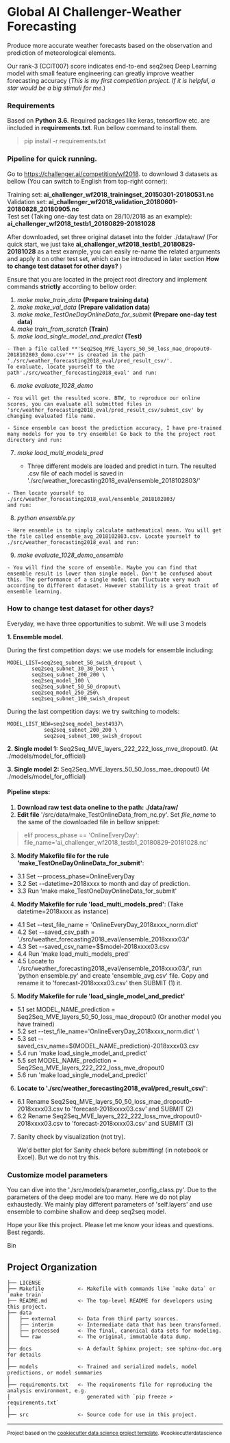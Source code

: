 Global AI Challenger-Weather Forecasting
==============================
Produce more accurate weather forecasts based on the observation and prediction of meteorological elements.

Our rank-3 (CCIT007) score indicates end-to-end seq2seq Deep Learning model with small feature engineering can greatly improve weather forecasting accuracy (*This is my first competition project. If it is helpful, a star would be a big stimuli for me.*)

### Requirements
Based on **Python 3.6.** Required packages like keras, tensorflow etc. are iincluded in **requirements.txt**. Run bellow command to install them.
> pip install -r requirements.txt

### Pipeline for quick running.
Go to https://challenger.ai/competition/wf2018. to downlowd 3 datasets as bellow (You can switch to English from top-right corner):

Training set: **ai_challenger_wf2018_trainingset_20150301-20180531.nc**  
Validation set: **ai_challenger_wf2018_validation_20180601-20180828_20180905.nc**  
Test set (Taking one-day test data on 28/10/2018 as an example): **ai_challenger_wf2018_testb1_20180829-20181028**

After downloaded, set three original dataset into the folder ./data/raw/
(For quick start, we just take  **ai_challenger_wf2018_testb1_20180829-20181028** as a test example, you can easily re-name the related arguments and apply it on other test set, which can be introduced in later section **How to change test dataset for other days?** )

Ensure that you are located in the project root directory and implement commands **strictly** according to bellow order:

  1. *make make_train_data* **(Prepare training data)**
  2. *make make_val_data* **(Prepare validation data)**
  3. *make make_TestOneDayOnlineData_for_submit* **(Prepare one-day test data)**
  4. *make train_from_scratch* **(Train)**
  5. *make load_single_model_and_predict* **(Test)**

    - Then a file called **'Seq2Seq_MVE_layers_50_50_loss_mae_dropout0-2018102803_demo.csv'** is created in the path './src/weather_forecasting2018_eval/pred_result_csv/'.
    To evaluate, locate yourself to the path'./src/weather_forecasting2018_eval' and run:

  6. *make evaluate_1028_demo*

    - You will get the resulted score. BTW, to reproduce our online scores, you can evaluate all submitted files in  'src/weather_forecasting2018_eval/pred_result_csv/submit_csv' by changing evaluated file name.

    - Since ensemble can boost the prediction accuracy, I have pre-trained many models for you to try ensemble! Go back to the the project root directory and run:

  7. *make load_multi_models_pred*

     - Three different models are loaded and predict in turn. The resulted .csv file of each model is saved in './src/weather_forecasting2018_eval/ensemble_2018102803/'

    - Then locate yourself to ./src/weather_forecasting2018_eval/ensemble_2018102803/
    and run:

  8. *python ensemble.py*

    - Here ensemble is to simply calculate mathematical mean. You will get the file called ensemble_avg_2018102803.csv. Locate yourself to ./src/weather_forecasting2018_eval and run:

  9. *make evaluate_1028_demo_ensemble*

    - You will find the score of ensemble. Maybe you can find that ensemble result is lower than single model. Don't be confused about this. The performance of a single model can fluctuate very much according to different dataset. However stability is a great trait of ensemble learning.

### How to change test dataset for other days?
Everyday, we have three opportunities to submit. We will use 3 models

**1. Ensemble model.**

  During the first competition days: we use models for ensemble including:

	MODEL_LIST=seq2seq_subnet_50_swish_dropout \
			seq2seq_subnet_30_30_best \
			seq2seq_subnet_200_200 \
			seq2seq_model_100 \
			seq2seq_subnet_50_50_dropout\
			seq2seq_model_250_250\
			seq2seq_subnet_100_swish_dropout

  During the last competition days: we try switching to models:

    MODEL_LIST_NEW=seq2seq_model_best4937\
    			seq2seq_subnet_200_200 \
    			seq2seq_subnet_100_swish_dropout

**2. Single model 1:** Seq2Seq_MVE_layers_222_222_loss_mve_dropout0. (At ./models/model_for_official)

**3. Single model 2:** Seq2Seq_MVE_layers_50_50_loss_mae_dropout0 (At ./models/model_for_official)
#### Pipeline steps:

1. **Download raw test data oneline to the path: ./data/raw/**
2. **Edit file** '/src/data/make_TestOnlineData_from_nc.py'. Set *file_name* to the same of the downloaded file in bellow snippet:
> elif process_phase == 'OnlineEveryDay':
      file_name='ai_challenger_wf2018_testb1_20180829-20181028.nc'

3. **Modify Makefile file for the rule 'make_TestOneDayOnlineData_for_submit'**:

  - 3.1 Set --process_phase=OnlineEveryDay
  - 3.2 Set --datetime=2018xxxx to month and day of prediction.
  - 3.3 Run 'make make_TestOneDayOnlineData_for_submit'

4. **Modify Makefile for rule 'load_multi_models_pred'**: (Take datetime=2018xxxx as instance)

  - 4.1 Set --test_file_name = 'OnlineEveryDay_2018xxxx_norm.dict'
  - 4.2 Set --saved_csv_path = './src/weather_forecasting2018_eval/ensemble_2018xxxx03/'
  - 4.3 Set --saved_csv_name=$$model-2018xxxx03.csv
  - 4.4 Run 'make load_multi_models_pred'
  - 4.5 Locate to './src/weather_forecasting2018_eval/ensemble_2018xxxx03/', run 'python ensemble.py' and create 'ensemble_avg.csv' file. Copy and rename it to 'forecast-2018xxxx03.csv' then SUBMIT (1) it.

5. **Modify Makefile for rule 'load_single_model_and_predict'**

  - 5.1 set MODEL_NAME_prediction = Seq2Seq_MVE_layers_50_50_loss_mae_dropout0 (Or another model you have trained)
  - 5.2 set --test_file_name='OnlineEveryDay_2018xxxx_norm.dict' \
  - 5.3 set --saved_csv_name=$(MODEL_NAME_prediction)-2018xxxx03.csv
  - 5.4 run 'make load_single_model_and_predict'
  - 5.5 set MODEL_NAME_prediction = Seq2Seq_MVE_layers_222_222_loss_mve_dropout0
  - 5.6 run 'make load_single_model_and_predict'

6. **Locate to './src/weather_forecasting2018_eval/pred_result_csv/'**:

  - 6.1 Rename Seq2Seq_MVE_layers_50_50_loss_mae_dropout0-2018xxxx03.csv to 'forecast-2018xxxx03.csv' and SUBMIT (2)
  - 6.2 Rename Seq2Seq_MVE_layers_222_222_loss_mve_dropout0-2018xxxx03.csv to 'forecast-2018xxxx03.csv' and SUBMIT (3)

7. Sanity check by visualization (not try).

   We'd better plot for Sanity check before submitting! (in notebook or Excel). But we do not try this.


### Customize model parameters

You can dive into the './src/models/parameter_config_class.py'. Due to the parameters of the deep model are too many. Here we do not play exhaustedly. We mainly play different parameters of 'self.layers' and use ensemble to combine shallow and deep seq2seq model.

Hope your like this project. Please let me know your ideas and questions.
Best regards.

Bin

Project Organization
------------

    ├── LICENSE
    ├── Makefile           <- Makefile with commands like `make data` or `make train`
    ├── README.md          <- The top-level README for developers using this project.
    ├── data
    │   ├── external       <- Data from third party sources.
    │   ├── interim        <- Intermediate data that has been transformed.
    │   ├── processed      <- The final, canonical data sets for modeling.
    │   └── raw            <- The original, immutable data dump.
    │
    ├── docs               <- A default Sphinx project; see sphinx-doc.org for details
    │
    ├── models             <- Trained and serialized models, model predictions, or model summaries
    │
    ├── requirements.txt   <- The requirements file for reproducing the analysis environment, e.g.
    │                         generated with `pip freeze > requirements.txt`
    │
    ├── src                <- Source code for use in this project.

--------

<p><small>Project based on the <a target="_blank" href="https://drivendata.github.io/cookiecutter-data-science/">cookiecutter data science project template</a>. #cookiecutterdatascience</small></p>
